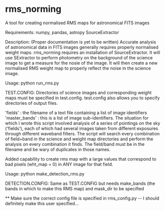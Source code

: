 # rms_norming

A tool for creating normalised RMS maps for astronomical FITS images

Requirements: numpy, pandas, astropy SourceExtractor

Description: (Proper documentation is yet to be written) Accurate analysis of astronomical data in FITS images generally requires properly normalised weight maps. rms_norming requires an installation of SourceExtractor. It will use SExtractor to perform photometry on the background of the science image to get a measure for the nosie of the image. It will then create a new normalised RMS weight map to properly reflect the noise in the science image.

Usage: python run_rms.py

TEST.CONFIG: Directories of science images and corresponding weight maps must be specified in test.config. test.config also allows you to specify directories of output files.

'fields' : the filename of a text file containing a list of image identifiers 'master_bands' : this is a list of image sub-identifiers. The situation for which I wrote this script involved analysis of a series of pointings on the sky ('fields'), each of which had several images taken from different exposures through different waveband filters. The script will search every combination of field+band in the science and weight map directories and perform the analysis on every combination it finds. The field/band must be in the filename and be wary of duplicates in those names.


Added capability to create rms map with a large values that correspond to bad pixels (wht_map = 0) in ANY image for that field.

Usage: python make_detection_rms.py

DETECTION.CONFIG: Same as TEST.CONFIG but needs make_bands (the bands in which to make this RMS map) and mask_dir to be specified

** Make sure the correct config file is specified in rms_config.py -- I should definitely make this user specified...

